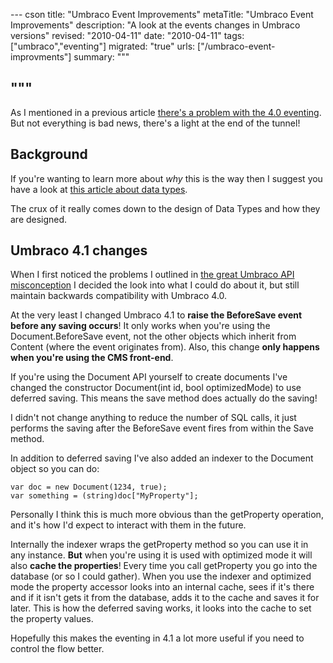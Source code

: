 --- cson
title: "Umbraco Event Improvements"
metaTitle: "Umbraco Event Improvements"
description: "A look at the events changes in Umbraco versions"
revised: "2010-04-11"
date: "2010-04-11"
tags: ["umbraco","eventing"]
migrated: "true"
urls: ["/umbraco-event-improvments"]
summary: """

"""
---
As I mentioned in a previous article [there's a problem with the 4.0 eventing][1]. But not everything is bad news, there's a light at the end of the tunnel!

## Background ##

If you're wanting to learn more about *why* this is the way then I suggest you have a look at [this article about data types][2].

The crux of it really comes down to the design of Data Types and how they are designed.

## Umbraco 4.1 changes ##

When I first noticed the problems I outlined in [the great Umbraco API misconception][1] I decided the look into what I could do about it, but still maintain backwards compatibility with Umbraco 4.0. 

At the very least I changed Umbraco 4.1 to **raise the BeforeSave event before any saving occurs**! It only works when you're using the Document.BeforeSave event, not the other objects which inherit from Content (where the event originates from). Also, this change **only happens when you're using the CMS front-end**.

If you're using the Document API yourself to create documents I've changed the constructor Document(int id, bool optimizedMode) to use deferred saving. This means the save method does actually do the saving!

I didn't not change anything to reduce the number of SQL calls, it just performs the saving after the BeforeSave event fires from within the Save method.

In addition to deferred saving I've also added an indexer to the Document object so you can do:

    var doc = new Document(1234, true);
    var something = (string)doc["MyProperty"];

Personally I think this is much more obvious than the getProperty operation, and it's how I'd expect to interact with them in the future.

Internally the indexer wraps the getProperty method so you can use it in any instance. **But** when you're using it is used with optimized mode it will also **cache the properties**! Every time you call getProperty you go into the database (or so I could gather). When you use the indexer and optimized mode the property accessor looks into an internal cache, sees if it's there and if it isn't gets it from the database, adds it to the cache and saves it for later. This is how the deferred saving works, it looks into the cache to set the property values.

Hopefully this makes the eventing in 4.1 a lot more useful if you need to control the flow better.


  [1]: /the-great-umbraco-api-misconception
  [2]: /umbraco-data-type-design
